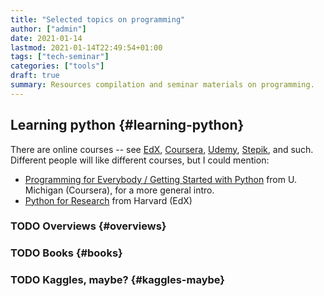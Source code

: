 ```yaml
---
title: "Selected topics on programming"
author: ["admin"]
date: 2021-01-14
lastmod: 2021-01-14T22:49:54+01:00
tags: ["tech-seminar"]
categories: ["tools"]
draft: true
summary: Resources compilation and seminar materials on programming.
---
```


## Learning python {#learning-python}

There are online courses -- see [EdX](https://edx.org), [Coursera](https://coursera.org), [Udemy](https://udemy.com), [Stepik](https://stepik.org), and such.
Different people will like different courses, but I could mention:

-   [Programming for Everybody / Getting Started with Python](https://www.coursera.org/learn/python) from U. Michigan
    (Coursera), for a more general intro.
-   [Python for Research](https://www.edx.org/course/using-python-for-research) from Harvard (EdX)


### <span class="org-todo todo TODO">TODO</span> Overviews {#overviews}


### <span class="org-todo todo TODO">TODO</span> Books {#books}


### <span class="org-todo todo TODO">TODO</span> Kaggles, maybe? {#kaggles-maybe}
